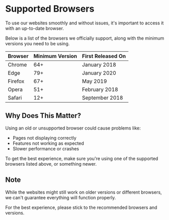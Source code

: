 # Supported Browsers

To use our websites smoothly and without issues, it's important to access it with an up-to-date browser.

Below is a list of the browsers we officially support, along with the minimum versions you need to be using.

| Browser | Minimum Version | First Released On |
| ------- | --------------- | ----------------- |
| Chrome  | 64+             | January 2018      |
| Edge    | 79+             | January 2020      |
| Firefox | 67+             | May 2019          |
| Opera   | 51+             | February 2018     |
| Safari  | 12+             | September 2018    |

## Why Does This Matter?

Using an old or unsupported browser could cause problems like:

- Pages not displaying correctly
- Features not working as expected
- Slower performance or crashes

To get the best experience, make sure you're using one of the supported browsers listed above, or something newer.

## Note

While the websites might still work on older versions or different browsers, we can't guarantee everything will function properly.

For the best experience, please stick to the recommended browsers and versions.
